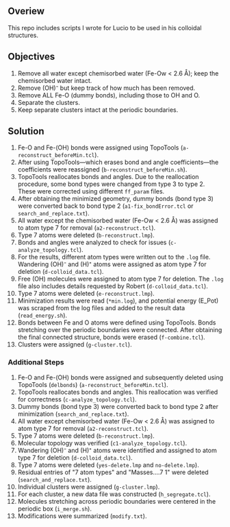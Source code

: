 ## Overiew

This repo includes scripts I wrote for Lucio to be used in his colloidal structures.

## Objectives

1. Remove all water except chemisorbed water (Fe-Ow < 2.6 Å); keep the chemisorbed water intact.
2. Remove (OH)⁻ but keep track of how much has been removed.
3. Remove ALL Fe-O (dummy bonds), including those to OH and O.
4. Separate the clusters.
5. Keep separate clusters intact at the periodic boundaries.

## Solution

1. Fe-O and Fe-(OH) bonds were assigned using TopoTools (`a-reconstruct_beforeMin.tcl`).
2. After using TopoTools—which erases bond and angle coefficients—the coefficients were reassigned (`b-reconstruct_beforeMin.sh`).
3. TopoTools reallocates bonds and angles. Due to the reallocation procedure, some bond types were changed from type 3 to type 2. These were corrected using different `ff_param` files.
4. After obtaining the minimized geometry, dummy bonds (bond type 3) were converted back to bond type 2 (`a1-fix_bondError.tcl` or `search_and_replace.txt`).
5. All water except the chemisorbed water (Fe-Ow < 2.6 Å) was assigned to atom type 7 for removal (`a2-reconstruct.tcl`).
6. Type 7 atoms were deleted (`b-reconstruct.lmp`).
7. Bonds and angles were analyzed to check for issues (`c-analyze_topology.tcl`).
8. For the results, different atom types were written out to the `.log` file. Wandering (OH)⁻ and (H)⁺ atoms were assigned as atom type 7 for deletion (`d-colloid_data.tcl`).
9. Free (OH) molecules were assigned to atom type 7 for deletion. The `.log` file also includes details requested by Robert (`d-colloid_data.tcl`).
10. Type 7 atoms were deleted (`e-reconstruct.lmp`).
11. Minimization results were read (`*min.log`), and potential energy (E_Pot) was scraped from the log files and added to the result data (`read_energy.sh`).
12. Bonds between Fe and O atoms were defined using TopoTools. Bonds stretching over the periodic boundaries were connected. After obtaining the final connected structure, bonds were erased (`f-combine.tcl`).
13. Clusters were assigned (`g-cluster.tcl`).

### Additional Steps

1. Fe-O and Fe-(OH) bonds were assigned and subsequently deleted using TopoTools (`delbonds`) (`a-reconstruct_beforeMin.tcl`).
2. TopoTools reallocates bonds and angles. This reallocation was verified for correctness (`c-analyze_topology.tcl`).
3. Dummy bonds (bond type 3) were converted back to bond type 2 after minimization (`search_and_replace.txt`).
4. All water except chemisorbed water (Fe-Ow < 2.6 Å) was assigned to atom type 7 for removal (`a2-reconstruct.tcl`).
5. Type 7 atoms were deleted (`b-reconstruct.lmp`).
6. Molecular topology was verified (`c1-analyze_topology.tcl`).
7. Wandering (OH)⁻ and (H)⁺ atoms were identified and assigned to atom type 7 for deletion (`d-colloid_data.tcl`).
8. Type 7 atoms were deleted (`yes-delete.lmp` and `no-delete.lmp`).
9. Residual entries of "7 atom types" and "Masses....7 1" were deleted (`search_and_replace.txt`).
10. Individual clusters were assigned (`g-cluster.lmp`).
11. For each cluster, a new data file was constructed (`h_segregate.tcl`).
12. Molecules stretching across periodic boundaries were centered in the periodic box (`i_merge.sh`).
13. Modifications were summarized (`modify.txt`).
